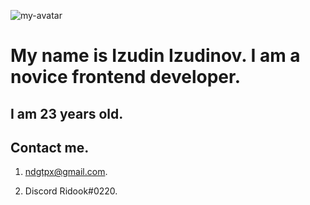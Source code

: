 ![my-avatar](https://avatars.githubusercontent.com/u/111193592?s=400&u=33c0b08bf0c0acc5900f62ced8ed74af8419bb73&v=4)

# My name is Izudin Izudinov. I am a novice frontend developer.

## I am 23 years old.

## Contact me.

1.  ndgtpx@gmail.com.

2. Discord Ridook#0220.